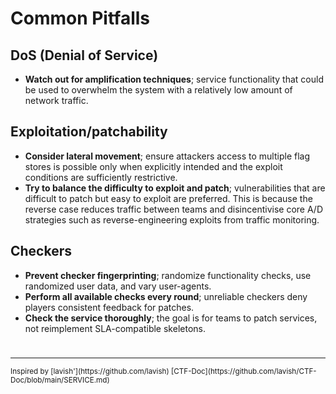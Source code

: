 # Common Pitfalls

## DoS (Denial of Service)

- **Watch out for amplification techniques**; service functionality that could be used to overwhelm the system with a relatively low amount of network traffic.

## Exploitation/patchability

- **Consider lateral movement**; ensure attackers access to multiple flag stores is possible only when explicitly intended and the exploit conditions are sufficiently restrictive.
- **Try to balance the difficulty to exploit and patch**; vulnerabilities that are difficult to patch but easy to exploit are preferred. This is because the reverse case reduces traffic between teams and disincentivise core A/D strategies such as reverse-engineering exploits from traffic monitoring.

## Checkers

- **Prevent checker fingerprinting**; randomize functionality checks, use randomized user data, and vary user-agents.
- **Perform all available checks every round**; unreliable checkers deny players consistent feedback for patches.
- **Check the service thoroughly**; the goal is for teams to patch services, not reimplement SLA-compatible skeletons.


<div style="height: 10px"></div>

---

<small>
Inspired by [lavish'](https://github.com/lavish) [CTF-Doc](https://github.com/lavish/CTF-Doc/blob/main/SERVICE.md)
</small>
